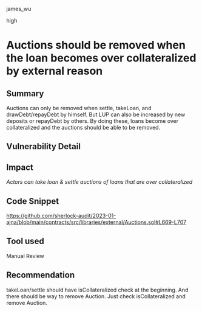james_wu

high

# Auctions should be removed when the loan becomes over collateralized by external reason


## Summary

Auctions can only be removed when settle, takeLoan, and drawDebt/repayDebt by himself.
But LUP can also be increased by new deposits or repayDebt by others.
By doing these, loans become over collateralized and the auctions should be able to be removed.


## Vulnerability Detail


## Impact

_Actors can take loan & settle auctions of loans that are over collateralized_


## Code Snippet

https://github.com/sherlock-audit/2023-01-ajna/blob/main/contracts/src/libraries/external/Auctions.sol#L669-L707

## Tool used

Manual Review


## Recommendation

takeLoan/settle should have isCollateralized check at the beginning.
And there should be way to remove Auction. Just check isCollateralized and remove Auction.
